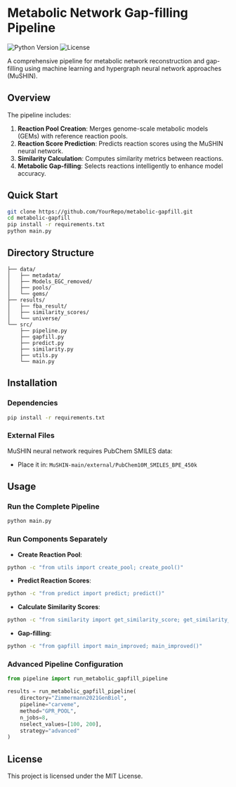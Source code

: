 # Metabolic Network Gap-filling Pipeline

![Python Version](https://img.shields.io/badge/Python-3.8%2B-blue)
![License](https://img.shields.io/badge/license-MIT-green)

A comprehensive pipeline for metabolic network reconstruction and gap-filling using machine learning and hypergraph neural network approaches (MuSHIN).

## Overview

The pipeline includes:

1. **Reaction Pool Creation**: Merges genome-scale metabolic models (GEMs) with reference reaction pools.
2. **Reaction Score Prediction**: Predicts reaction scores using the MuSHIN neural network.
3. **Similarity Calculation**: Computes similarity metrics between reactions.
4. **Metabolic Gap-filling**: Selects reactions intelligently to enhance model accuracy.

## Quick Start

```bash
git clone https://github.com/YourRepo/metabolic-gapfill.git
cd metabolic-gapfill
pip install -r requirements.txt
python main.py
```

## Directory Structure

```
├── data/
│   ├── metadata/
│   ├── Models_EGC_removed/
│   ├── pools/
│   └── gems/
├── results/
│   ├── fba_result/
│   ├── similarity_scores/
│   └── universe/
└── src/
    ├── pipeline.py
    ├── gapfill.py
    ├── predict.py
    ├── similarity.py
    ├── utils.py
    └── main.py
```

## Installation

### Dependencies

```bash
pip install -r requirements.txt
```

### External Files

MuSHIN neural network requires PubChem SMILES data:
- Place it in: `MuSHIN-main/external/PubChem10M_SMILES_BPE_450k`

## Usage

### Run the Complete Pipeline

```bash
python main.py
```

### Run Components Separately

- **Create Reaction Pool**:
```bash
python -c "from utils import create_pool; create_pool()"
```

- **Predict Reaction Scores**:
```bash
python -c "from predict import predict; predict()"
```

- **Calculate Similarity Scores**:
```bash
python -c "from similarity import get_similarity_score; get_similarity_score(top_N=2000, n_jobs=8)"
```

- **Gap-filling**:
```bash
python -c "from gapfill import main_improved; main_improved()"
```

### Advanced Pipeline Configuration

```python
from pipeline import run_metabolic_gapfill_pipeline

results = run_metabolic_gapfill_pipeline(
    directory="Zimmermann2021GenBiol",
    pipeline="carveme",
    method="GPR_POOL",
    n_jobs=8,
    nselect_values=[100, 200],
    strategy="advanced"
)
```


## License

This project is licensed under the MIT License.

